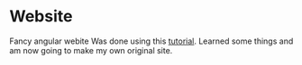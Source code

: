 # Website
Fancy angular webite
Was done using this [tutorial](https://angular.io/tutorial/first-app). Learned some things and am now going to make my own original site.
